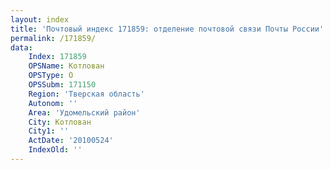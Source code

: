 ```yaml
---
layout: index
title: 'Почтовый индекс 171859: отделение почтовой связи Почты России'
permalink: /171859/
data:
    Index: 171859
    OPSName: Котлован
    OPSType: О
    OPSSubm: 171150
    Region: 'Тверская область'
    Autonom: ''
    Area: 'Удомельский район'
    City: Котлован
    City1: ''
    ActDate: '20100524'
    IndexOld: ''
---
```

